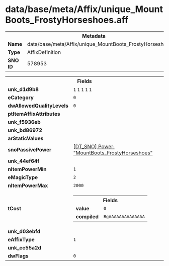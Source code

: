 <h1>data/base/meta/Affix/unique_MountBoots_FrostyHorseshoes.aff</h1><table><tr><th colspan="100%">Metadata</th></tr><tr><td><b>Name</b></td><td>data/base/meta/Affix/unique_MountBoots_FrostyHorseshoes.aff</td></tr><tr><td><b>Type</b></td><td>AffixDefinition</td></tr><tr><td><b>SNO ID</b></td><td>578953</td></tr></table>

<table><tr><th colspan="100%">Fields</th></tr><tr><td><b>unk_d1d9b8</b></td><td><code>1</code>
<code>1</code>
<code>1</code>
<code>1</code>
<code>1</code>
</td></tr><tr><td><b>eCategory</b></td><td><code>0</code></td></tr><tr><td><b>dwAllowedQualityLevels</b></td><td><code>0</code></td></tr><tr><td><b>ptItemAffixAttributes</b></td><td></td></tr><tr><td><b>unk_f5936eb</b></td><td></td></tr><tr><td><b>unk_bd86972</b></td><td></td></tr><tr><td><b>arStaticValues</b></td><td></td></tr><tr><td><b>snoPassivePower</b></td><td><a href="..\Power\MountBoots_FrostyHorseshoes.pow">[DT_SNO] Power: "MountBoots_FrostyHorseshoes"</a></td></tr><tr><td><b>unk_44ef64f</b></td><td></td></tr><tr><td><b>nItemPowerMin</b></td><td><code>1</code></td></tr><tr><td><b>eMagicType</b></td><td><code>2</code></td></tr><tr><td><b>nItemPowerMax</b></td><td><code>2000</code></td></tr><tr><td><b>tCost</b></td><td><table><tr><th colspan="100%">Fields</th></tr><tr><td><b>value</b></td><td><code>0</code></td></tr><tr><td><b>compiled</b></td><td><code>BgAAAAAAAAAAAAAA</code></td></tr></table>

</td></tr><tr><td><b>unk_d03ebfd</b></td><td></td></tr><tr><td><b>eAffixType</b></td><td><code>1</code></td></tr><tr><td><b>unk_cc55a2d</b></td><td></td></tr><tr><td><b>dwFlags</b></td><td><code>0</code></td></tr></table>

